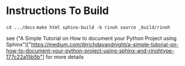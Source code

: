 # Instructions To Build
`cd .../docs`
`make html sphinx-build -b rinoh source _build/rinoh`


see
("A Simple Tutorial on How to document your Python Project using Sphinx")["https://medium.com/@richdayandnight/a-simple-tutorial-on-how-to-document-your-python-project-using-sphinx-and-rinohtype-177c22a15b5b"]
for more details